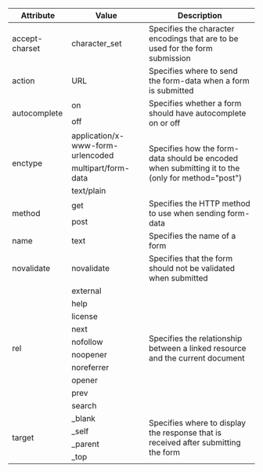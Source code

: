 <table>
    <thead>
        <tr>
            <th>Attribute </th>
            <th>Value </th>
            <th>Description</th>
        </tr>
    </thead>
    <tbody>
        <tr>
            <td>accept-charset </td>
            <td>character_set </td>
            <td>Specifies the character encodings that are to be used for the form submission</td>
        </tr>
        <tr>
            <td> action </td>
            <td> URL </td>
            <td> Specifies where to send the form-data when a form is submitted</td>
        </tr>
        <tr>
            <td rowspan="2">autocomplete</td>
            <td>on</td>
            <td rowspan="2">Specifies whether a form should have autocomplete on or off</td>
        </tr>
        <tr>
            <td>off</td>
        </tr>
        <tr>
            <td rowspan="3"> enctype</td>
            <td>application/x-www-form-urlencoded</td>
            <td rowspan="3">Specifies how the form-data should be encoded when submitting it to the (only for
                method="post")</td>
        </tr>
        <tr>
            <td>multipart/form-data</td>
        </tr>
        <tr>
            <td>text/plain</td>
        </tr>
        <tr>
            <td rowspan="2">method</td>
            <td>get</td>
            <td rowspan="2">Specifies the HTTP method to use when sending form-data</td>
        </tr>
        <tr>
            <td>post </td>
        </tr>
        <tr>
            <td>name </td>
            <td>text </td>
            <td>Specifies the name of a form</td>
        </tr>
        <tr>
            <td>novalidate </td>
            <td>novalidate </td>
            <td>Specifies that the form should not be validated when submitted</td>
        </tr>
        <tr>
            <td rowspan="10">rel</td>
            <td>external</td>
            <td rowspan="10">Specifies the relationship between a linked resource and the current document</td>
        </tr>
        <tr>
            <td>help</td>
        </tr>
        <tr>
            <td>license</td>
        </tr>
        <tr>
            <td>next</td>
        </tr>
        <tr>
            <td>nofollow</td>
        </tr>
        <tr>
            <td>noopener</td>
        </tr>
        <tr>
            <td>noreferrer</td>
        </tr>
        <tr>
            <td>opener</td>
        </tr>
        <tr>
            <td>prev</td>
        </tr>
        <tr>
            <td>search</td>
        </tr>
        <tr>
            <td rowspan="4">target</td>
            <td>_blank</td>
            <td rowspan="4">Specifies where to display the response that is received after submitting the form</td>
        </tr>
        <tr>
            <td> _self </td>
        </tr>
        <tr>
            <td> _parent</td>
        </tr>
        <tr>
            <td> _top</td>
        </tr>
    </tbody>
</table>
